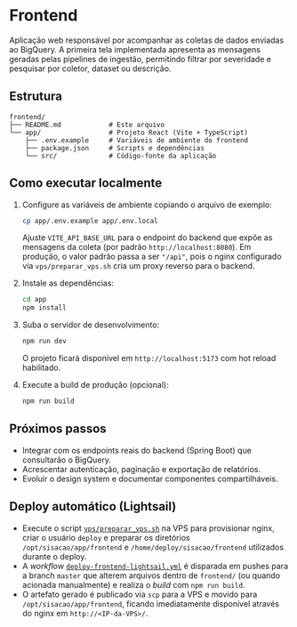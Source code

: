 # Frontend

Aplicação web responsável por acompanhar as coletas de dados enviadas ao BigQuery. A primeira tela implementada apresenta as
mensagens geradas pelas pipelines de ingestão, permitindo filtrar por severidade e pesquisar por coletor, dataset ou descrição.

## Estrutura

```
frontend/
├── README.md            # Este arquivo
└── app/                 # Projeto React (Vite + TypeScript)
    ├── .env.example     # Variáveis de ambiente do frontend
    ├── package.json     # Scripts e dependências
    └── src/             # Código-fonte da aplicação
```

## Como executar localmente

1. Configure as variáveis de ambiente copiando o arquivo de exemplo:

   ```bash
   cp app/.env.example app/.env.local
   ```

   Ajuste `VITE_API_BASE_URL` para o endpoint do backend que expõe as mensagens da coleta (por padrão `http://localhost:8080`).
   Em produção, o valor padrão passa a ser `"/api"`, pois o nginx configurado via `vps/preparar_vps.sh`
   cria um proxy reverso para o backend.

2. Instale as dependências:

   ```bash
   cd app
   npm install
   ```

3. Suba o servidor de desenvolvimento:

   ```bash
   npm run dev
   ```

   O projeto ficará disponível em `http://localhost:5173` com hot reload habilitado.

4. Execute a build de produção (opcional):

   ```bash
   npm run build
   ```

## Próximos passos

- Integrar com os endpoints reais do backend (Spring Boot) que consultarão o BigQuery.
- Acrescentar autenticação, paginação e exportação de relatórios.
- Evoluir o design system e documentar componentes compartilháveis.

## Deploy automático (Lightsail)

- Execute o script [`vps/preparar_vps.sh`](../vps/preparar_vps.sh) na VPS para provisionar nginx,
  criar o usuário `deploy` e preparar os diretórios `/opt/sisacao/app/frontend` e
  `/home/deploy/sisacao/frontend` utilizados durante o deploy.
- A _workflow_ [`deploy-frontend-lightsail.yml`](../.github/workflows/deploy-frontend-lightsail.yml)
  é disparada em pushes para a branch `master` que alterem arquivos dentro de `frontend/` (ou quando
  acionada manualmente) e realiza o _build_ com `npm run build`.
- O artefato gerado é publicado via `scp` para a VPS e movido para `/opt/sisacao/app/frontend`,
  ficando imediatamente disponível através do nginx em `http://<IP-da-VPS>/`.

